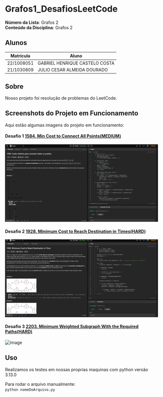 ﻿# Grafos1_DesafiosLeetCode

**Número da Lista**: Grafos 2<br>
**Conteúdo da Disciplina**: Grafos 2<br>

## Alunos

| Matrícula  | Aluno                          |
| ---------- | ------------------------------ |
| 22/1008051 | GABRIEL HENRIQUE CASTELO COSTA |
| 21/1030809 | JULIO CESAR ALMEIDA DOURADO    |

## Sobre

Nosso projeto foi resolução de problemas do LeetCode.

## Screenshots do Projeto em Funcionamento

Aqui estão algumas imagens do projeto em funcionamento:

#### Desafio 1 [1584. Min Cost to Connect All Points(MEDIUM)](https://leetcode.com/problems/min-cost-to-connect-all-points/description/?envType=problem-list-v2&envId=graph&difficulty=MEDIUM)

![Screenshot Desafio 1](./assets/PrintDesafio1LeetCodeMedium.png)

#### Desafio 2 [1928. Minimum Cost to Reach Destination in Times(HARD)](https://leetcode.com/problems/minimum-cost-to-reach-destination-in-time/description/?envType=problem-list-v2&envId=graph&difficulty=HARD)

![Screenshot Desafio 1](./assets/PrintDesafio2LeetCodeMedium.png)

#### Desafio 3 [2203. Minimum Weighted Subgraph With the Required Paths(HARD)](https://leetcode.com/problems/minimum-weighted-subgraph-with-the-required-paths/?envType=problem-list-v2&envId=graph&difficulty=HARD)
![image](https://github.com/user-attachments/assets/044d4b3f-47d9-44aa-9bf2-2b174513bf06)

## Uso

Realizamos os testes em nossas proprias maquinas com
python versão 3.13.0

Para rodar o arquivo manualmente:<br>
`python nomeDoArquivo.py`
